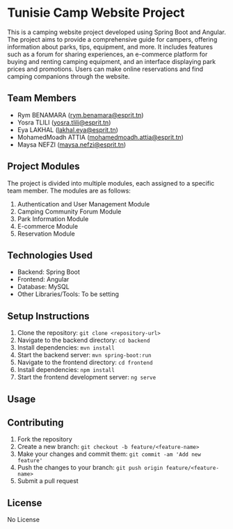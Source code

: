 # Tunisie Camp Website Project

This is a camping website project developed using Spring Boot and Angular. The project aims to provide a comprehensive guide for campers, offering information about parks, tips, equipment, and more.
It includes features such as a forum for sharing experiences, an e-commerce platform for buying and renting camping equipment, and an interface displaying park prices and promotions.
Users can make online reservations and find camping companions through the website.

## Team Members

- Rym BENAMARA  (rym.benamara@esprit.tn)
- Yosra TLILI (yosra.tlili@esprit.tn)
- Eya LAKHAL (lakhal.eya@esprit.tn)
- MohamedMoadh ATTIA (mohamedmoadh.attia@esprit.tn)
- Maysa NEFZI (maysa.nefzi@esprit.tn)

## Project Modules

The project is divided into multiple modules, each assigned to a specific team member. The modules are as follows:

1. Authentication and User Management Module
2. Camping Community Forum Module
3. Park Information Module
4. E-commerce Module
5. Reservation Module

## Technologies Used

- Backend: Spring Boot
- Frontend: Angular
- Database: MySQL
- Other Libraries/Tools: To be setting

## Setup Instructions

1. Clone the repository: `git clone <repository-url>`
2. Navigate to the backend directory: `cd backend`
3. Install dependencies: `mvn install`
4. Start the backend server: `mvn spring-boot:run`
5. Navigate to the frontend directory: `cd frontend`
6. Install dependencies: `npm install`
7. Start the frontend development server: `ng serve`


## Usage


## Contributing

1. Fork the repository
2. Create a new branch: `git checkout -b feature/<feature-name>`
3. Make your changes and commit them: `git commit -am 'Add new feature'`
4. Push the changes to your branch: `git push origin feature/<feature-name>`
5. Submit a pull request

## License

No License